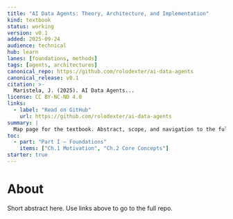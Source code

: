 ```yaml
---
title: "AI Data Agents: Theory, Architecture, and Implementation"
kind: textbook
status: working
version: v0.1
added: 2025-09-24
audience: technical
hub: learn
lanes: [foundations, methods]
tags: [agents, architectures]
canonical_repo: https://github.com/rolodexter/ai-data-agents
canonical_release: v0.1
citation: >-
  Maristela, J. (2025). AI Data Agents...
license: CC BY-NC-ND 4.0
links:
  - label: "Read on GitHub"
    url: https://github.com/rolodexter/ai-data-agents
summary: |
  Map page for the textbook. Abstract, scope, and navigation to the full repo.
toc:
  - part: "Part I — Foundations"
    items: ["Ch.1 Motivation", "Ch.2 Core Concepts"]
starter: true
---
```

# About
Short abstract here. Use links above to go to the full repo.
